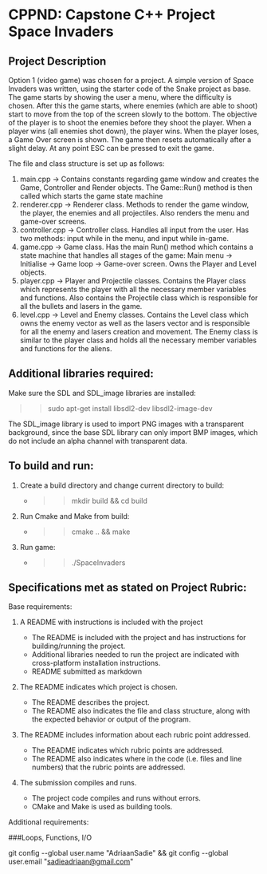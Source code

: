 # CPPND: Capstone C++ Project Space Invaders

## Project Description

Option 1 (video game) was chosen for a project. A simple version of Space Invaders was written, using the starter code of the Snake project as base. The game starts by showing the user a menu, where the difficulty is chosen. After this the game starts, where enemies (which are able to shoot) start to move from the top of the screen slowly to the bottom. The objective of the player is to shoot the enemies before they shoot the player. When a player wins (all enemies shot down), the player wins. When the player loses, a Game Over screen is shown. The game then resets automatically after a slight delay. At any point ESC can be pressed to exit the game.

The file and class structure is set up as follows:

1. main.cpp -> Contains constants regarding game window and creates the Game, Controller and Render objects. The Game::Run() method is then called which starts the game state machine
2. renderer.cpp -> Renderer class. Methods to render the game window, the player, the enemies and all projectiles. Also renders the menu and game-over screens.
3. controller.cpp -> Controller class. Handles all input from the user. Has two methods: input while in the menu, and input while in-game.
4. game.cpp -> Game class. Has the main Run() method which contains a state machine that handles all stages of the game: Main menu -> Initialise -> Game loop -> Game-over screen. Owns the Player and Level objects.
5. player.cpp -> Player and Projectile classes. Contains the Player class which represents the player with all the necessary member variables and functions. Also contains the Projectile class which is responsible for all the bullets and lasers in the game.
6. level.cpp -> Level and Enemy classes. Contains the Level class which owns the enemy vector as well as the lasers vector and is responsible for all the enemy and lasers creation and movement. The Enemy class is similar to the player class and holds all the necessary member variables and functions for the aliens.

## Additional libraries required:

Make sure the SDL and SDL_image libraries are installed:
>> sudo apt-get install libsdl2-dev libsdl2-image-dev

The SDL_image library is used to import PNG images with a transparent background, since the base SDL library can only import BMP images, which do not include an alpha channel with transparent data.

## To build and run:

1. Create a build directory and change current directory to build:
	* >> mkdir build && cd build
2. Run Cmake and Make from build:
	* >> cmake .. && make
3. Run game:
	* >> ./SpaceInvaders

## Specifications met as stated on Project Rubric:

Base requirements:

1. A README with instructions is included with the project
	* The README is included with the project and has instructions for building/running the project.
    * Additional libraries needed to run the project are indicated with cross-platform installation instructions.
    * README submitted as markdown
    
2. The README indicates which project is chosen.
	* The README describes the project.
    * The README also indicates the file and class structure, along with the expected behavior or output of the program.

3. The README includes information about each rubric point addressed.
	* The README indicates which rubric points are addressed.
    * The README also indicates where in the code (i.e. files and line numbers) that the rubric points are addressed.
    
4. The submission compiles and runs.
	* The project code compiles and runs without errors.
    * CMake and Make is used as building tools.
    
Additional requirements:

###Loops, Functions, I/O
    







git config --global user.name "AdriaanSadie" && git config --global user.email "sadieadriaan@gmail.com"


